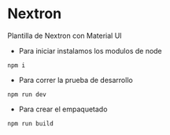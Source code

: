 # Nextron
Plantilla de Nextron con Material UI
* Para iniciar instalamos los modulos de node
```
npm i
```
* Para correr la prueba de desarrollo
```
npm run dev
``` 
* Para crear el empaquetado
```
npm run build
```